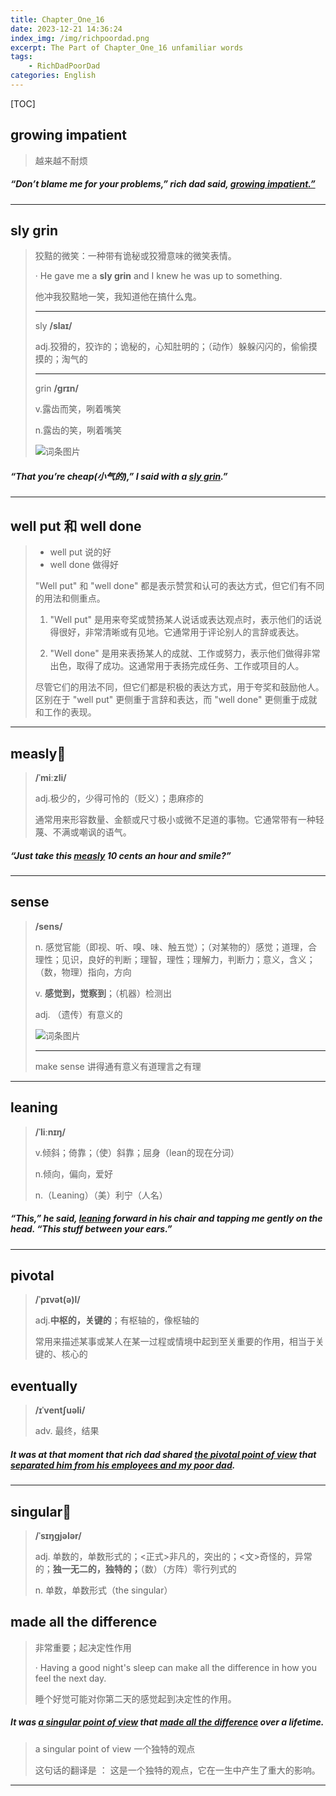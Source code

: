 ```yaml
---
title: Chapter_One_16
date: 2023-12-21 14:36:24
index_img: /img/richpoordad.png
excerpt: The Part of Chapter_One_16 unfamiliar words
tags: 
    - RichDadPoorDad
categories: English
---
```


[TOC]

## growing impatient

> 越来越不耐烦

##### “Don’t blame me for your problems,” rich dad said, <u>**growing impatient**.”</u>

---

## sly grin

> 狡黠的微笑：一种带有诡秘或狡猾意味的微笑表情。
>
> · He gave me a **sly grin** and I knew he was up to something.
>
> 他冲我狡黠地一笑，我知道他在搞什么鬼。
>
> ---
>
> sly **/slaɪ/**
>
> adj.狡猾的，狡诈的；诡秘的，心知肚明的；（动作）躲躲闪闪的，偷偷摸摸的；淘气的
> 
>---
> 
>grin **/ɡrɪn/**
> 
>v.露齿而笑，咧着嘴笑
> 
> n.露齿的笑，咧着嘴笑
>
> ![词条图片](https://ydlunacommon-cdn.nosdn.127.net/9a69b93d2a56cca866bc3aa22ddda6ac.jpg?)

##### “That you’re cheap(小气的),” I said with a **<u>sly grin</u>**.”

---

## well put 和 well done

> - well put 说的好
> - well done 做得好
>
> "Well put" 和 "well done" 都是表示赞赏和认可的表达方式，但它们有不同的用法和侧重点。
>
> 1. "Well put" 是用来夸奖或赞扬某人说话或表达观点时，表示他们的话说得很好，非常清晰或有见地。它通常用于评论别人的言辞或表达。
>
> 2. "Well done" 是用来表扬某人的成就、工作或努力，表示他们做得非常出色，取得了成功。这通常用于表扬完成任务、工作或项目的人。
>
> 尽管它们的用法不同，但它们都是积极的表达方式，用于夸奖和鼓励他人。区别在于 "well put" 更侧重于言辞和表达，而 "well done" 更侧重于成就和工作的表现。

---

## measly🚩

> **/ˈmiːzli/**
>
> adj.极少的，少得可怜的（贬义）；患麻疹的
>
> 通常用来形容数量、金额或尺寸极小或微不足道的事物。它通常带有一种轻蔑、不满或嘲讽的语气。

##### “Just take this **<u>measly</u>** 10 cents an hour and smile?”

---

## sense

> **/sens/**
>
> n.
> 感觉官能（即视、听、嗅、味、触五觉）；（对某物的）感觉；道理，合理性；见识，良好的判断；理智，理性；理解力，判断力；意义，含义；（数，物理）指向，方向
>
> v.
> **感觉到，觉察到**；（机器）检测出
>
> adj.
> （遗传）有意义的
>
> ![词条图片](https://ydlunacommon-cdn.nosdn.127.net/c9ac74716288e375a908c2c25bd1ae16.jpg?)
>
> ---
>
> make sense 讲得通有意义有道理言之有理

---

## leaning

> **/ˈliːnɪŋ/**
>
> v.倾斜；倚靠；（使）斜靠；屈身（lean的现在分词）
> 
>n.倾向，偏向，爱好
> 
> n.（Leaning）（美）利宁（人名）

##### “This,” he said, **<u>leaning</u>** forward in his chair and tapping me gently on the head. “This stuff between your ears.”

---

## pivotal

> **/ˈpɪvət(ə)l/**
>
> adj.**中枢的，关键的**；有枢轴的，像枢轴的
> 
>常用来描述某事或某人在某一过程或情境中起到至关重要的作用，相当于关键的、核心的

## eventually

> **/ɪˈventʃuəli/**
>
> adv. 最终，结果

##### It was at that moment that rich dad shared <u>the **pivotal** point of view</u> that <u>**separated** him **from** his employees and my poor dad</u>.

---

## singular🚩

> **/ˈsɪŋɡjələr/**
>
> adj.
> 单数的，单数形式的；<正式>非凡的，突出的；<文>奇怪的，异常的；**独一无二的，独特的；**（数）（方阵）零行列式的
>
> n.
> 单数，单数形式（the singular）

## made all the difference

> 非常重要；起决定性作用
>
> · Having a good night's sleep can make all the difference in how you feel the next day.
>
> 睡个好觉可能对你第二天的感觉起到决定性的作用。

##### It was <u>a **singular** point of view</u> that <u>made all the difference</u> over a lifetime.

> a singular point of view 一个独特的观点
>
> 这句话的翻译是 ：
> 这是一个独特的观点，它在一生中产生了重大的影响。

---



